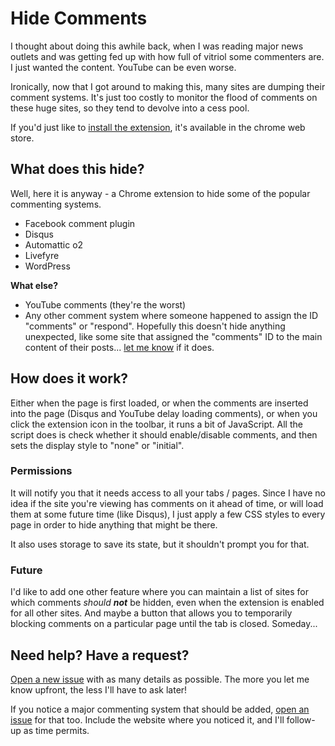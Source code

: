 # Hide Comments

I thought about doing this awhile back, when I was reading major news outlets and was getting fed up with how full of vitriol some commenters are. I just wanted the content. YouTube can be even worse.

Ironically, now that I got around to making this, many sites are dumping their comment systems. It's just too costly to monitor the flood of comments on these huge sites, so they tend to devolve into a cess pool.

If you'd just like to [install the extension](https://chrome.google.com/webstore/detail/hide-comments/bmhkdngdngchlneelllmdennfpmepbnc), it's available in the chrome web store.

## What does this hide?

Well, here it is anyway - a Chrome extension to hide some of the popular commenting systems.

* Facebook comment plugin
* Disqus
* Automattic o2
* Livefyre
* WordPress

**What else?**

* YouTube comments (they're the worst)
* Any other comment system where someone happened to assign the ID "comments" or "respond". Hopefully this doesn't hide anything unexpected, like some site that assigned the "comments" ID to the main content of their posts... [let me know](https://github.com/grantwinney/chrome-extension-block-comments/issues/new) if it does.

## How does it work?

Either when the page is first loaded, or when the comments are inserted into the page (Disqus and YouTube delay loading comments), or when you click the extension icon in the toolbar, it runs a bit of JavaScript. All the script does is check whether it should enable/disable comments, and then sets the display style to "none" or "initial".

### Permissions

It will notify you that it needs access to all your tabs / pages. Since I have no idea if the site you're viewing has comments on it ahead of time, or will load them at some future time (like Disqus), I just apply a few CSS styles to every page in order to hide anything that might be there.

It also uses storage to save its state, but it shouldn't prompt you for that.

### Future

I'd like to add one other feature where you can maintain a list of sites for which comments *should **not*** be hidden, even when the extension is enabled for all other sites. And maybe a button that allows you to temporarily blocking comments on a particular page until the tab is closed. Someday...

## Need help? Have a request?

[Open a new issue](https://github.com/grantwinney/chrome-extension-block-comments/issues/new) with as many details as possible. The more you let me know upfront, the less I'll have to ask later!

If you notice a major commenting system that should be added, [open an issue](https://github.com/grantwinney/chrome-extension-block-comments/issues/new) for that too. Include the website where you noticed it, and I'll follow-up as time permits.
